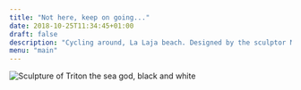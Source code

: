 ```yaml
---
title: "Not here, keep on going..."
date: 2018-10-25T11:34:45+01:00
draft: false
description: "Cycling around, La Laja beach. Designed by the sculptor Manolo González and dedicated to Tritón, the sea god, measures 9 meters high and 6 meters wide, and weighs 6,000 kilograms. The design has been inspired by the poem Las Rosas de Hércules, by the Canarian writer Tomás Morales."
menu: "main"
---
```

<img
sizes="(max-width: 2163px) 100vw, 2163px"
srcset="
/es/photo/aqui-no-sigue/trinton_hmlmbl_c_scale,w_300.jpg 300w,
/es/photo/aqui-no-sigue/trinton_hmlmbl_c_scale,w_847.jpg 847w,
/es/photo/aqui-no-sigue/trinton_hmlmbl_c_scale,w_1192.jpg 1192w,
/es/photo/aqui-no-sigue/trinton_hmlmbl_c_scale,w_1425.jpg 1425w,
/es/photo/aqui-no-sigue/trinton_hmlmbl_c_scale,w_1627.jpg 1627w,
/es/photo/aqui-no-sigue/trinton_hmlmbl_c_scale,w_1808.jpg 1808w,
/es/photo/aqui-no-sigue/trinton_hmlmbl_c_scale,w_1977.jpg 1977w,
/es/photo/aqui-no-sigue/trinton_hmlmbl_c_scale,w_2134.jpg 2134w,
/es/photo/aqui-no-sigue/trinton_hmlmbl_c_scale,w_2152.jpg 2152w,
/es/photo/aqui-no-sigue/trinton_hmlmbl_c_scale,w_2163.jpg 2163w"
src="/es/photo/aqui-no-sigue/trinton_hmlmbl_c_scale,w_2163.jpg"
alt="Sculpture of Triton the sea god, black and white" >